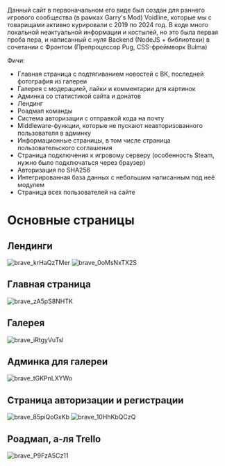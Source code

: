 Данный сайт в первоначальном его виде был создан для раннего игрового сообщества (в рамках Garry's Mod) Voidline, которые мы с товарищами активно курировали с 2019 по 2024 год.
В коде много локальной неактуальной информации и костылей, но это была первая проба пера, и написанный с нуля Backend (NodeJS + библиотеки) в сочетании с Фронтом (Препроцессор Pug, CSS-фреймворк Bulma)

Фичи:
- Главная страница с подтягиванием новостей с ВК, последней фотография из галереи
- Галерея с модерацией, лайки и комментарии для картинок
- Админка со статистикой сайта и донатов
- Лендинг
- Роадмап команды
- Система авторизации с отправкой кода на почту
- Middleware-функции, которые не пускают неавторизованного пользователя в админку
- Информационные страницы, в том числе страница пользовательского соглашения
- Страница подключения к игровому серверу (особенность Steam, нужно было подключаться через браузер)
- Авторизация по SHA256
- Интегрированная база данных с небольшим написанным под неё модулем
- Страница всех пользователей на сайте

# Основные страницы

## Лендинги

![brave_krHaQzTMer](https://github.com/user-attachments/assets/44349eb6-85fd-4dcb-8f4f-e71866fe5b1b)
![brave_0oMsNxTX2S](https://github.com/user-attachments/assets/000146ec-200f-4930-bbc1-2a2fe6786d27)

## Главная страница
![brave_zA5pS8NHTK](https://github.com/user-attachments/assets/882fa4aa-b7da-474a-b31d-0e666212fb49)

## Галерея
![brave_iRtgyVuTsl](https://github.com/user-attachments/assets/0d8e4fda-f215-4060-a097-91d94315f0a0)

## Админка для галереи
![brave_tGKPnLXYWo](https://github.com/user-attachments/assets/cc2a4dde-ff58-4d5a-a1f1-56c3f974cd97)

## Страница авторизации и регистрации
![brave_85piQoGxKb](https://github.com/user-attachments/assets/4089a1d8-af97-4375-a02c-25f97eb6062e)
![brave_10HhKbQCzQ](https://github.com/user-attachments/assets/dbdbbc2c-8fae-4df7-a3fd-af7726350377)

## Роадмап, а-ля Trello
![brave_P9FzA5Cz11](https://github.com/user-attachments/assets/e19d23c3-347b-4aad-b2be-4265d805ffd5)
